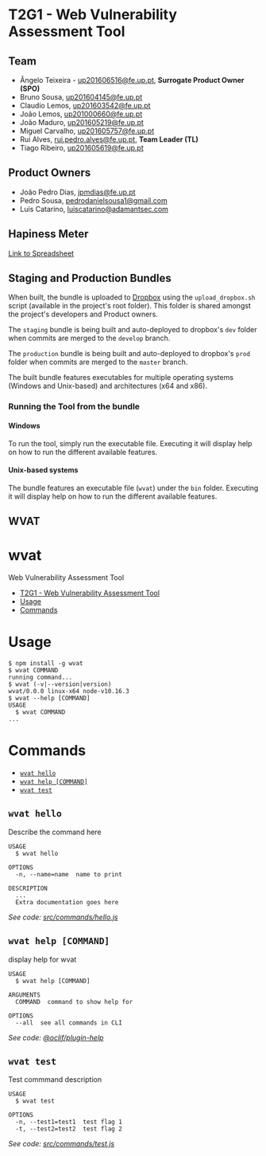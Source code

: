 # T2G1 - Web Vulnerability Assessment Tool

## Team
- Ângelo Teixeira - up201606516@fe.up.pt, **Surrogate Product Owner (SPO)**
- Bruno Sousa, up201604145@fe.up.pt
- Claudio Lemos, up201603542@fe.up.pt
- João Lemos, up201000660@fe.up.pt
- João Maduro, up201605219@fe.up.pt
- Miguel Carvalho, up201605757@fe.up.pt
- Rui Alves, rui.pedro.alves@fe.up.pt, **Team Leader (TL)**
- Tiago Ribeiro, up201605619@fe.up.pt

## Product Owners
- João Pedro Dias, jpmdias@fe.up.pt
- Pedro Sousa, pedrodanielsousa1@gmail.com
- Luís Catarino, luiscatarino@adamantsec.com

## Hapiness Meter
[Link to Spreadsheet](https://docs.google.com/spreadsheets/d/1f-j3I1IS-ggwGQmMnuANsPem4z-6J0BrLMBvI6Y8bHI/edit?ts=5d8a3d9d#gid=0)

## Staging and Production Bundles

When built, the bundle is uploaded to [Dropbox](https://www.dropbox.com/home/LDSO%20T2G1) using the `upload_dropbox.sh` script (available in the project's root folder). This folder is shared amongst the project's developers and Product owners.

The `staging` bundle is being built and auto-deployed to dropbox's `dev` folder when commits are merged to the `develop` branch.

The `production` bundle is being built and auto-deployed to dropbox's `prod` folder when commits are merged to the `master` branch.

The built bundle features executables for multiple operating systems (Windows and Unix-based) and architectures (x64 and x86).

### Running the Tool from the bundle

#### Windows

To run the tool, simply run the executable file. Executing it will display help on how to run the different available features.

#### Unix-based systems 

The bundle features an executable file (`wvat`) under the `bin` folder. Executing it will display help on how to run the different available features.

## WVAT

wvat
====

Web Vulnerability Assessment Tool

<!-- toc -->
* [T2G1 - Web Vulnerability Assessment Tool](#t2g1---web-vulnerability-assessment-tool)
* [Usage](#usage)
* [Commands](#commands)
<!-- tocstop -->
# Usage
<!-- usage -->
```sh-session
$ npm install -g wvat
$ wvat COMMAND
running command...
$ wvat (-v|--version|version)
wvat/0.0.0 linux-x64 node-v10.16.3
$ wvat --help [COMMAND]
USAGE
  $ wvat COMMAND
...
```
<!-- usagestop -->
# Commands
<!-- commands -->
* [`wvat hello`](#wvat-hello)
* [`wvat help [COMMAND]`](#wvat-help-command)
* [`wvat test`](#wvat-test)

## `wvat hello`

Describe the command here

```
USAGE
  $ wvat hello

OPTIONS
  -n, --name=name  name to print

DESCRIPTION
  ...
  Extra documentation goes here
```

_See code: [src/commands/hello.js](https://gitlab.com/feup-tbs/ldso1920/t2g1/blob/master/src/commands/hello.js)_

## `wvat help [COMMAND]`

display help for wvat

```
USAGE
  $ wvat help [COMMAND]

ARGUMENTS
  COMMAND  command to show help for

OPTIONS
  --all  see all commands in CLI
```

_See code: [@oclif/plugin-help](https://github.com/oclif/plugin-help/blob/v2.2.1/src/commands/help.ts)_

## `wvat test`

Test commmand description

```
USAGE
  $ wvat test

OPTIONS
  -n, --test1=test1  test flag 1
  -t, --test2=test2  test flag 2
```

_See code: [src/commands/test.js](https://gitlab.com/feup-tbs/ldso1920/t2g1/blob/master/src/commands/test.js)_
<!-- commandsstop -->
